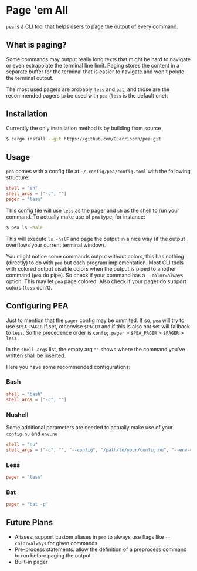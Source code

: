 # Page 'em All

`pea` is a CLI tool that helps users to page the output of every command.

## What is paging?

Some commands may output really long texts that might be hard to navigate or even extrapolate the terminal line limit. Paging stores the content in a separate buffer for the terminal that is easier to navigate and won't polute the terminal output.

The most used pagers are probably `less` and [`bat`](https://github.com/sharkdp/bat), and those are the recommended pagers to be used with `pea` (`less` is the default one).

## Installation

Currently the only installation method is by building from source

```sh
$ cargo install --git https://github.com/OJarrisonn/pea.git
```

## Usage

`pea` comes with a config file at `~/.config/pea/config.toml` with the following structure:

```toml
shell = "sh"
shell_args = ["-c", ""]
pager = "less"
```

This config file will use `less` as the pager and `sh` as the shell to run your command. To actually make use of `pea` type, for instance:

```sh
$ pea ls -halF
```

This will execute `ls -halF` and page the output in a nice way (if the output overflows your current terminal window). 

You might notice some commands output without colors, this has nothing (directly) to do with `pea` but each program implementation. Most CLI tools with colored output disable colors when the output is piped to another command (`pea` do pipe). So check if your command has a `--color=always` option. This may let `pea` page colored. Also check if your pager do support colors (`less` don't).

## Configuring PEA

Just to mention that the `pager` config may be ommited. If so, `pea` will try to use `$PEA_PAGER` if set, otherwise `$PAGER` and if this is also not set will fallback to `less`. So the precedence order is `config.pager` > `$PEA_PAGER` > `$PAGER` > `less`

In the `shell_args` list, the empty arg `""` shows where the command you've written shall be inserted.

Here you have some recommended configurations:

### Bash

```toml
shell = "bash"
shell_args = ["-c", ""]
```

### Nushell

Some additional parameters are needed to actually make use of your `config.nu` and `env.nu`

```toml
shell = "nu"
shell_args = ["-c", "", "--config", "/path/to/your/config.nu", "--env-config", "/path/to/your/env.nu"]
```

### Less

```toml
pager = "less"
```

### Bat

```toml
pager = "bat -p"
```

## Future Plans

- Aliases: support custom aliases in `pea` to always use flags like `--color=always` for given commands
- Pre-process statements: allow the definition of a preprocess command to run before paging the output
- Built-in pager